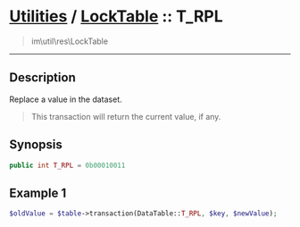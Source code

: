 # [Utilities](util.md) / [LockTable](util-LockTable.md) :: T_RPL
 > im\util\res\LockTable
____

## Description
Replace a value in the dataset.

 > This transaction will return the current value, if any.  

## Synopsis
```php
public int T_RPL = 0b00010011
```

## Example 1
```php
$oldValue = $table->transaction(DataTable::T_RPL, $key, $newValue);
```
